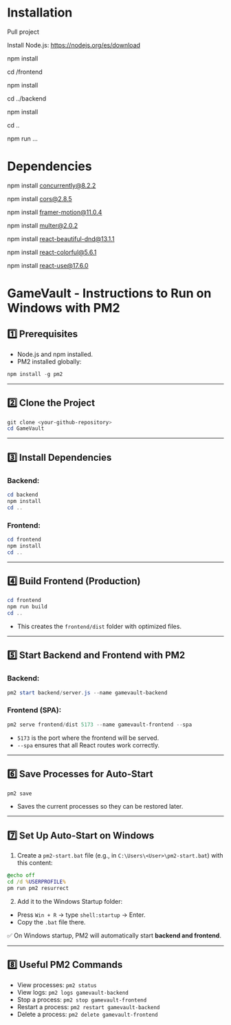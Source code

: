 # Installation
Pull project

Install Node.js: https://nodejs.org/es/download

npm install

cd /frontend

npm install

cd ../backend

npm install

cd ..

npm run ...

# Dependencies

npm install concurrently@8.2.2

npm install cors@2.8.5

npm install framer-motion@11.0.4

npm install multer@2.0.2

npm install react-beautiful-dnd@13.1.1

npm install react-colorful@5.6.1

npm install react-use@17.6.0




# GameVault - Instructions to Run on Windows with PM2

## 1️⃣ Prerequisites

* Node.js and npm installed.
* PM2 installed globally:

```powershell
npm install -g pm2
```

---

## 2️⃣ Clone the Project

```powershell
git clone <your-github-repository>
cd GameVault
```

---

## 3️⃣ Install Dependencies

### Backend:

```powershell
cd backend
npm install
cd ..
```

### Frontend:

```powershell
cd frontend
npm install
cd ..
```

---

## 4️⃣ Build Frontend (Production)

```powershell
cd frontend
npm run build
cd ..
```

* This creates the `frontend/dist` folder with optimized files.

---

## 5️⃣ Start Backend and Frontend with PM2

### Backend:

```powershell
pm2 start backend/server.js --name gamevault-backend
```

### Frontend (SPA):

```powershell
pm2 serve frontend/dist 5173 --name gamevault-frontend --spa
```

* `5173` is the port where the frontend will be served.
* `--spa` ensures that all React routes work correctly.

---

## 6️⃣ Save Processes for Auto-Start

```powershell
pm2 save
```

* Saves the current processes so they can be restored later.

---

## 7️⃣ Set Up Auto-Start on Windows

1. Create a `pm2-start.bat` file (e.g., in `C:\Users\<User>\pm2-start.bat`) with this content:

```bat
@echo off
cd /d %USERPROFILE%
pm run pm2 resurrect
```

2. Add it to the Windows Startup folder:

* Press `Win + R` → type `shell:startup` → Enter.
* Copy the `.bat` file there.

✅ On Windows startup, PM2 will automatically start **backend and frontend**.

---

## 8️⃣ Useful PM2 Commands

* View processes: `pm2 status`
* View logs: `pm2 logs gamevault-backend`
* Stop a process: `pm2 stop gamevault-frontend`
* Restart a process: `pm2 restart gamevault-backend`
* Delete a process: `pm2 delete gamevault-frontend`

